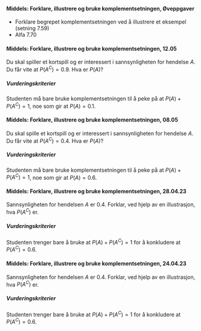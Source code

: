 #### Middels: Forklare, illustrere og bruke komplementsetningen,  Øveppgaver

- Forklare begrepet komplementsetningen ved å illustrere et eksempel
    (setning 7.59)
- Alfa 7.70

#### Middels: Forklare, illustrere og bruke komplementsetningen,  12.05

Du skal spiller et kortspill og er interessert i sannsynligheten for hendelse $A$. Du får vite at $P(A^C) = 0.9$. Hva er $P(A)$?

##### Vurderingskriterier

Studenten må bare bruke komplementsetningen til å peke på at $P(A) + P(A^C) = 1$, noe som gir at $P(A) = 0.1$.

#### Middels: Forklare, illustrere og bruke komplementsetningen,  08.05

Du skal spille et kortspill og er interessert i sannsynligheten for hendelse $A$. Du får vite at $P(A^C) = 0.4$. Hva er $P(A)$?

##### Vurderingskriterier

Studenten må bare bruke komplementsetningen til å peke på at $P(A) + P(A^C) = 1$, noe som gir at $P(A) = 0.6$.

#### Middels: Forklare, illustrere og bruke komplementsetningen,  28.04.23

Sannsynligheten for hendelsen $A$ er $0.4$. Forklar, ved hjelp av en illustrasjon, hva $P(A^C)$ er.

##### Vurderingskriterier

Studenten trenger bare å bruke at $P(A) + P(A^C) = 1$ for å konkludere at $P(A^C) = 0.6$.


#### Middels: Forklare, illustrere og bruke komplementsetningen,  24.04.23

Sannsynligheten for hendelsen $A$ er $0.4$. Forklar, ved hjelp av en illustrasjon, hva $P(A^C)$ er.

##### Vurderingskriterier

Studenten trenger bare å bruke at $P(A) + P(A^C) = 1$ for å konkludere at $P(A^C) = 0.6$.

